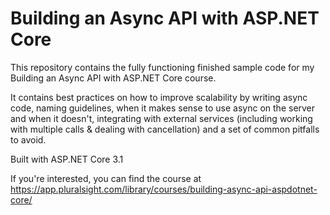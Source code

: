 # Building an Async API with ASP.NET Core
This repository contains the fully functioning finished sample code for my Building an Async API with ASP.NET Core course. 

It contains best practices on how to improve scalability by writing async code, naming guidelines, when it makes sense to use async on the server and when it doesn't, integrating with external services (including working with multiple calls & dealing with cancellation) and a set of common pitfalls to avoid.  

Built with ASP.NET Core 3.1

If you're interested, you can find the course at https://app.pluralsight.com/library/courses/building-async-api-aspdotnet-core/ 
